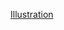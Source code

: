 [Illustration](https://www.behance.net/gallery/91580427/Taxi-style?tracking_source=search_projects_recommended%7C%20sketches)
